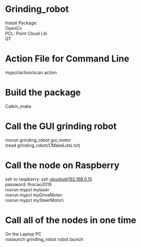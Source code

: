 # Grinding_robot
Install Package:\
OpenCv\
PCL: Point Cloud Lib\
QT
# Action File for Command Line
mypcl/action/scan.action
# Build the package
Catkin_make
# Call the GUI grinding robot 
rosrun grinding_robot gui_motor\
(read grinding_robot/CMakeLists.txt)
# Call the node on Raspberry
ssh to raspberry: ssh ubuntu@192.168.0.15\
password: thocao2019\
rosrun mypcl mylaser\
rosrun mypcl myDriveMotor\
rosrun mypcl mySteerMotor\
# Call all of the nodes in one time
On the Laptop PC\
roslaunch grinding_robot robot.launch



